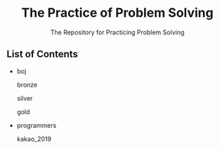 <h1 align="center">The Practice of Problem Solving</h1>
<div align="center">
    The Repository for Practicing Problem Solving
</div>

## List of Contents

-   boj

    bronze

    silver

    gold

-   programmers

    kakao_2019
